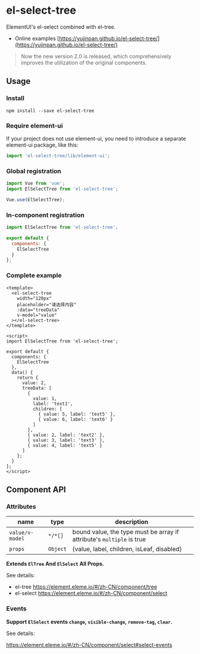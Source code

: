 # el-select-tree

ElementUI's el-select combined with el-tree.

- Online examples [https://yujinpan.github.io/el-select-tree/](https://yujinpan.github.io/el-select-tree/)

> Now the new version 2.0 is released, which comprehensively improves the utilization of the original components.

## Usage

### Install

```
npm install --save el-select-tree
```

### Require element-ui

If your project does not use element-ui,
you need to introduce a separate element-ui package, like this:

```js
import 'el-select-tree/lib/element-ui';
```

### Global registration

```js
import Vue from 'vue';
import ElSelectTree from 'el-select-tree';

Vue.use(ElSelectTree);
```

### In-component registration

```js
import ElSelectTree from 'el-select-tree';

export default {
  components: {
    ElSelectTree
  }
};
```

### Complete example

```vue
<template>
  <el-select-tree
    width="120px"
    placeholder="请选择内容"
    :data="treeData"
    v-model="value"
  ></el-select-tree>
</template>

<script>
import ElSelectTree from 'el-select-tree';

export default {
  components: {
    ElSelectTree
  },
  data() {
    return {
      value: 2,
      treeData: [
        {
          value: 1,
          label: 'text1',
          children: [
            { value: 5, label: 'text5' },
            { value: 6, label: 'text6' }
          ]
        },
        { value: 2, label: 'text2' },
        { value: 3, label: 'text3' },
        { value: 4, label: 'text5' }
      ]
    };
  }
};
</script>
```

## Component API

### Attributes

| name            | type     | description                                                           |
| --------------- | -------- | --------------------------------------------------------------------- |
| `value/v-model` | `*/*[]`  | bound value, the type must be array if attribute's `multiple` is true |
| `props`         | `Object` | {value, label, children, isLeaf, disabled}                            |

**Extends `ElTree` And `ElSelect` All Props.**

See details:

- el-tree https://element.eleme.io/#/zh-CN/component/tree
- el-select https://element.eleme.io/#/zh-CN/component/select

### Events

**Support `ElSelect` events `change`, `visible-change`, `remove-tag`, `clear`.**

See details:

https://element.eleme.io/#/zh-CN/component/select#select-events
